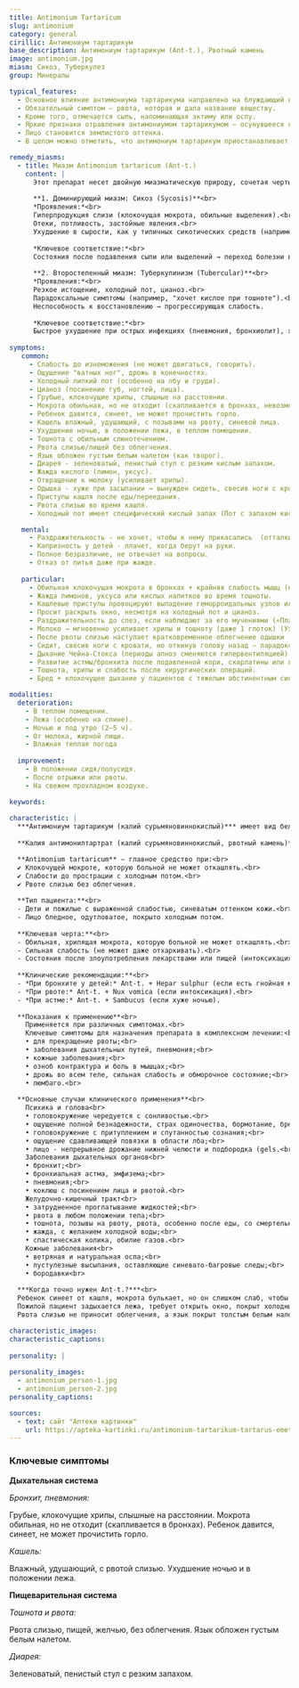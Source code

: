 ```yaml
---
title: Antimonium Tartaricum
slug: antimonium
category: general
cirillic: Антимониум тартарикум
base_description: Антимониум тартарикум (Ant-t.), Рвотный камень 
image: antimonium.jpg
miasm: Сикоз, Туберкулез
group: Минералы

typical_features: 
  - Основное влияние антимониума тартарикума направлено на блуждающий нерв. 
  - Обязательный симптом – рвота, которая и дала название веществу. 
  - Кроме того, отмечается сыпь, напоминающая эктиму или оспу.
  - Яркие признаки отравления антимониумом тартарикумом – осунувшееся лицо, впалые глаза с синими кругами, расширение ноздрей, посинение губ и потоотделение. 
  - Лицо становится землистого оттенка. 
  - В целом можно отметить, что антимониум тартарикум приостанавливает окислительные процессы в тканях.

remedy_miasms:
  - title: Миазм Antimonium tartaricum (Ant-t.)
    content: |
      Этот препарат несет двойную миазматическую природу, сочетая черты сикоза (застой, экссудация) и туберкулинизма (истощение, интоксикация).
      
      **1. Доминирующий миазм: Сикоз (Syсosis)**<br>
      *Проявления:*<br>
      Гиперпродукция слизи (клокочущая мокрота, обильные выделения).<br>
      Отеки, потливость, застойные явления.<br>
      Ухудшение в сырости, как у типичных сикотических средств (например, Thuja).
        
      *Ключевое соответствие:*<br>
      Состояния после подавления сыпи или выделений → переход болезни вглубь (например, корь → бронхопневмония).
        
      **2. Второстепенный миазм: Туберкулинизм (Tubercular)**<br>
      *Проявления:*<br>
      Резкое истощение, холодный пот, цианоз.<br>
      Парадоксальные симптомы (например, "хочет кислое при тошноте").<br>
      Неспособность к восстановлению → прогрессирующая слабость.
        
      *Ключевое соответствие:*<br>
      Быстрое ухудшение при острых инфекциях (пневмония, бронхиолит), характерное для туберкулинических препаратов (Tuberculinum, Drosera).
    
symptoms:
   common:
     - Слабость до изнеможения (не может двигаться, говорить).  
     - Ощущение "ватных ног", дрожь в конечностях.
     - Холодный липкий пот (особенно на лбу и груди).
     - Цианоз (посинение губ, ногтей, лица).
     - Грубые, клокочущие хрипы, слышные на расстоянии.
     - Мокрота обильная, но не отходит (скапливается в бронхах, невозможность откашляться).
     - Ребенок давится, синеет, не может прочистить горло.
     - Кашель влажный, удушающий, с позывами на рвоту, синевой лица.
     - Ухудшение ночью, в положении лежа, в теплом помещении.
     - Тошнота с обильным слюнотечением.
     - Рвота слизью/пищей без облегчения.
     - Язык обложен густым белым налетом (как творог).
     - Диарея - зеленоватый, пенистый стул с резким кислым запахом.
     - Жажда кислого (лимон, уксус).
     - Отвращение к молоку (усиливает хрипы).
     - Одышка - хуже при засыпании → вынужден сидеть, свесив ноги с кровати.
     - Приступы кашля после еды/переедания.
     - Рвота слизью во время кашля.
     - Холодный пот имеет специфический кислый запах (Пот с запахом кислого теста).

   mental:
     - Раздражительность - не хочет, чтобы к нему прикасались  (отталкивает окружающих).
     - Капризность у детей - плачет, когда берут на руки.
     - Полное безразличие, не отвечает на вопросы.
     - Отказ от питья даже при жажде.
     
   particular:
     - Обильная клокочущая мокрота в бронхах + крайняя слабость мышц (не может отхаркивать) («Хрипит, но слишком слаб, чтобы откашляться»)
     - Жажда лимонов, уксуса или кислых напитков во время тошноты.
     - Кашлевые приступы провоцируют выпадение геморроидальных узлов или прямой кишки (особенно у детей).
     - Просит раскрыть окно, несмотря на холодный пот и цианоз.
     - Раздражительность до слез, если наблюдают за его мучениями («Плачет, когда на него смотрят»).
     - Молоко → мгновенно усиливает хрипы и тошноту (даже 1 глоток) (Ухудшение от молока).
     - После рвоты слизью наступает кратковременное облегчение одышки (Улучшение от рвоты).
     - Сидит, свесив ноги с кровати, но откинув голову назад – парадоксальная поза.
     - Дыхание Чейна-Стокса (периоды апноэ сменяются гипервентиляцией).
     - Развитие астмы/бронхита после подавленной кори, скарлатины или потницы.
     - Тошнота, хрипы и слабость после хирургических операций.
     - Бред + клокочущее дыхание у пациентов с тяжелым абстинентным синдромом.

modalities:
  deterioration:
    - В теплом помещении.
    - Лежа (особенно на спине).
    - Ночью и под утро (2–5 ч).
    - От молока, жирной пищи.
    - Влажная теплая погода
    
  improvement:
    - В положении сидя/полусидя.
    - После отрыжки или рвоты.
    - На свежем прохладном воздухе.

keywords: 
  
characteristic: |
  ***Антимониум тартарикум (калий сурьмяновиннокислый)*** имеет вид белого порошка или прозрачных бесцветных кристаллов, которые при обычной температуре выцветают и становятся непрозрачными; имеют металлический привкус, растворимы в кипятке, практически нерастворимы в спирте.
  
  **Калия антимонилтартрат (калий сурьмяновиннокислый, рвотный камень)** — комплексное соединение оксида сурьмы и виннокислого калия.

  **Antimonium tartaricum** – главное средство при:<br>
  ✔ Клокочущей мокроте, которую больной не может откашлять.<br>
  ✔ Слабости до прострации с холодным потом.<br>
  ✔ Рвоте слизью без облегчения.
  
  **Тип пациента:**<br>
  - Дети и пожилые с выраженной слабостью, синеватым оттенком кожи.<br>
  - Лицо бледное, одутловатое, покрыто холодным потом.
  
  **Ключевая черта:**<br>
  - Обильная, хрипящая мокрота, которую больной не может откашлять.<br>
  - Сильная слабость (не может даже отхаркивать).<br>
  - Состояния после злоупотребления лекарствами или пищей (интоксикация).
  
  **Клинические рекомендации:**<br>
  - *При бронхите у детей:* Ant-t. + Hepar sulphur (если есть гнойная мокрота).<br>
  - *При рвоте:* Ant-t. + Nux vomica (если интоксикация).<br>
  - *При астме:* Ant-t. + Sambucus (если хуже ночью).
  
  **Показания к применению**<br>
    Применяется при различных симптомах.<br>
    Ключевые симптомы для назначения препарата в комплексном лечении:<br>
    • для прекращение рвоты;<br>
    • заболевания дыхательных путей, пневмония;<br>
    • кожные заболевания;<br>
    • озноб контрактура и боль в мышцах;<br>
    • дрожь во всем теле, сильная слабость и обморочное состояние;<br>
    • люмбаго.<br>
    
  **Основные случаи клинического применения**<br>
    Психика и голова<br>
    • головокружение чередуется с сонливостью.<br>
    • ощущение полной безнадежности, страх одиночества, бормотание, бред и ступор;<br>
    • головокружение с притуплением и спутанностью сознания;<br>
    • ощущение сдавливающей повязки в области лба;<br>
    • лицо - непрерывное дрожание нижней челюсти и подбородка (gels.<br>
    Заболевания дыхательных органов<br>
    • бронхит;<br>
    • бронхиальная астма, эмфизема;<br>
    • пневмония;<br>
    • коклюш с посинением лица и рвотой.<br>
    Желудочно-кишечный тракт<br>
    • затрудненное проглатывание жидкостей;<br>
    • рвота в любом положении тела;<br>
    • тошнота, позывы на рвоту, рвота, особенно после еды, со смертельной слабостью и прострацией;<br>
    • жажда, с желанием холодной воды;<br>
    • спастическая колика, обилие газов.<br>
    Кожные заболевания<br>
    • ветряная и натуральная оспа;<br>
    • пустулезные высыпания, оставляющие синевато-багровые следы;<br>
    • бородавки<br>
  
  ***Когда точно нужен Ant-t.?***<br>
  Ребенок синеет от кашля, мокрота булькает, но он слишком слаб, чтобы ее откашлять. <br>
  Пожилой пациент задыхается лежа, требует открыть окно, покрыт холодным потом.<br>
  Рвота слизью не приносит облегчения, а язык покрыт толстым белым налетом.

characteristic_images: 
characteristic_captions:
  
personality: |
 
personality_images: 
  - antimonium_person-1.jpg
  - antimonium_person-2.jpg
personality_captions:

sources:
  - text: сайт "Аптеки картинки"
    url: https://apteka-kartinki.ru/antimonium-tartarikum-tartarus-emetikus-tartarus-stibiatus-s30-granuly-gomeopaticheskie-5g-592010/#pb2
---
```


### Ключевые симптомы

**Дыхательная система**

*Бронхит, пневмония:*

Грубые, клокочущие хрипы, слышные на расстоянии.
Мокрота обильная, но не отходит (скапливается в бронхах).
Ребенок давится, синеет, не может прочистить горло.

*Кашель:*

Влажный, удушающий, с рвотой слизью.
Ухудшение ночью и в положении лежа.

**Пищеварительная система**

*Тошнота и рвота:*

Рвота слизью, пищей, желчью, без облегчения.
Язык обложен густым белым налетом.

*Диарея:*

Зеленоватый, пенистый стул с резким запахом.

